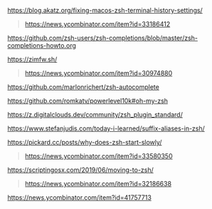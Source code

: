 https://blog.akatz.org/fixing-macos-zsh-terminal-history-settings/
> https://news.ycombinator.com/item?id=33186412

https://github.com/zsh-users/zsh-completions/blob/master/zsh-completions-howto.org

https://zimfw.sh/
> https://news.ycombinator.com/item?id=30974880

https://github.com/marlonrichert/zsh-autocomplete

https://github.com/romkatv/powerlevel10k#oh-my-zsh

https://z.digitalclouds.dev/community/zsh_plugin_standard/

https://www.stefanjudis.com/today-i-learned/suffix-aliases-in-zsh/

https://pickard.cc/posts/why-does-zsh-start-slowly/
> https://news.ycombinator.com/item?id=33580350

https://scriptingosx.com/2019/06/moving-to-zsh/
> https://news.ycombinator.com/item?id=32186638

https://news.ycombinator.com/item?id=41757713